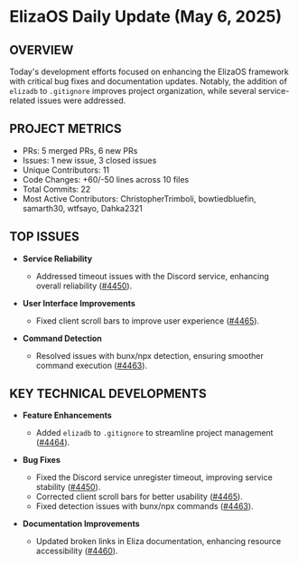 # ElizaOS Daily Update (May 6, 2025)

## OVERVIEW 
Today's development efforts focused on enhancing the ElizaOS framework with critical bug fixes and documentation updates. Notably, the addition of `elizadb` to `.gitignore` improves project organization, while several service-related issues were addressed.

## PROJECT METRICS
- PRs: 5 merged PRs, 6 new PRs
- Issues: 1 new issue, 3 closed issues
- Unique Contributors: 11
- Code Changes: +60/-50 lines across 10 files
- Total Commits: 22
- Most Active Contributors: ChristopherTrimboli, bowtiedbluefin, samarth30, wtfsayo, Dahka2321

## TOP ISSUES
- **Service Reliability**
  - Addressed timeout issues with the Discord service, enhancing overall reliability ([#4450](https://github.com/elizaos/eliza/issues/4450)).
  
- **User Interface Improvements**
  - Fixed client scroll bars to improve user experience ([#4465](https://github.com/elizaos/eliza/issues/4465)).
  
- **Command Detection**
  - Resolved issues with bunx/npx detection, ensuring smoother command execution ([#4463](https://github.com/elizaos/eliza/issues/4463)).

## KEY TECHNICAL DEVELOPMENTS
- **Feature Enhancements**
  - Added `elizadb` to `.gitignore` to streamline project management ([#4464](https://github.com/elizaos/eliza/pull/4464)).
  
- **Bug Fixes**
  - Fixed the Discord service unregister timeout, improving service stability ([#4450](https://github.com/elizaos/eliza/pull/4450)).
  - Corrected client scroll bars for better usability ([#4465](https://github.com/elizaos/eliza/pull/4465)).
  - Fixed detection issues with bunx/npx commands ([#4463](https://github.com/elizaos/eliza/pull/4463)).
  
- **Documentation Improvements**
  - Updated broken links in Eliza documentation, enhancing resource accessibility ([#4460](https://github.com/elizaos/eliza/pull/4460)).